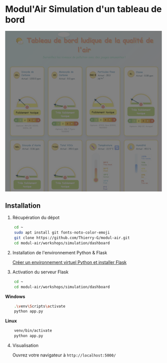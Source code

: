 # Modul'Air Simulation d'un tableau de bord

![Dashboard Screenshot](static/img/Dashboard.png)

## Installation
1. Récupération du dépot
   
```bash
    cd ~
    sudo apt install git fonts-noto-color-emoji
    git clone https://github.com/Thierry-G/modul-air.git
    cd modul-air/workshops/simulation/dashboard
```

2. Installation de l'environnement Python & Flask
   
   [Créer un environnement virtuel Python et installer Flask](/workshops/Fiche_venv_flask.md)

3. Activation du serveur Flask

```bash
    cd ~
    cd modul-air/workshops/simulation/dashboard
```

**Windows**

```bash
    .\venv\Scripts\activate
    python app.py
```

**Linux**

```bash
    venv/bin/activate
    python app.py
```

4. Visualisation
   
      Ouvrez votre navigateur à `http://localhost:5000/` 